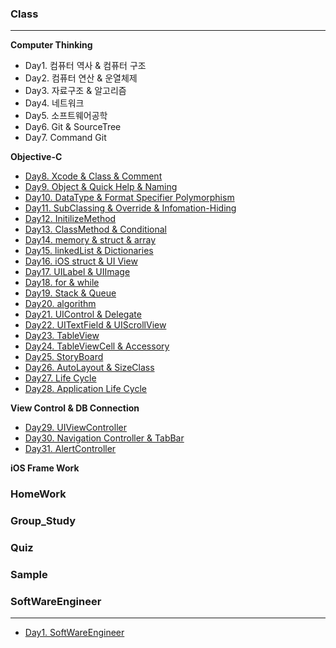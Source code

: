 ### Class
***
**Computer Thinking**

- Day1. 컴퓨터 역사 & 컴퓨터 구조
- Day2. 컴퓨터 연산 & 운열체제
- Day3. 자료구조 & 알고리즘
- Day4. 네트워크
- Day5. 소프트웨어공학
- Day6. Git & SourceTree
- Day7. Command Git

**Objective-C**
- [Day8. Xcode & Class & Comment](https://github.com/jakouk/iOS_School_kiminy/blob/master/dayStudy/day8_Xcode_class_comment.md)
- [Day9. Object & Quick Help & Naming](https://github.com/jakouk/iOS_School_kiminy/blob/master/dayStudy/day9_object_quickHelp_naming.md)
- [Day10. DataType & Format Specifier Polymorphism](https://github.com/jakouk/iOS_School_kiminy/blob/master/dayStudy/day10_dataType_formatSpecifier_polymorphism.md)
- [Day11. SubClassing & Override & Infomation-Hiding](https://github.com/jakouk/iOS_School_kiminy/blob/master/dayStudy/day11_subClassing_override_informationHiding.md)
- [Day12. InitilizeMethod](https://github.com/jakouk/iOS_School_kiminy/blob/master/dayStudy/day12_initilize_method.md)
- [Day13. ClassMethod & Conditional](https://github.com/jakouk/iOS_School_kiminy/blob/master/dayStudy/day13_classMethod_conditional.md)
- [Day14. memory & struct & array](https://github.com/jakouk/iOS_School_kiminy/blob/master/dayStudy/day14_memory_struct_array.md)
- [Day15. linkedList & Dictionaries](https://github.com/jakouk/iOS_School_kiminy/blob/master/dayStudy/day15_linkedList_dictionaries.md)
- [Day16. iOS struct & UI View](https://github.com/jakouk/iOS_School_kiminy/blob/master/dayStudy/day16_iOS_struct_UI_view.md)
- [Day17. UILabel & UIImage](https://github.com/jakouk/iOS_School_kiminy/blob/master/dayStudy/day17_uiLabel_uiImage.md)
- [Day18. for & while](https://github.com/jakouk/iOS_School_kiminy/blob/master/dayStudy/day18_for_while.md)
- [Day19. Stack & Queue](https://github.com/jakouk/iOS_School_kiminy/blob/master/dayStudy/day19_stack_queue.md)
- [Day20. algorithm](https://github.com/jakouk/iOS_School_kiminy/blob/master/dayStudy/day20_algorithm.md)
- [Day21. UIControl & Delegate](https://github.com/jakouk/iOS_School_kiminy/blob/master/dayStudy/day21_UIControl_Delegate.md)
- [Day22. UITextField & UIScrollView](https://github.com/jakouk/iOS_School_kiminy/blob/master/dayStudy/day22_UITextField_UIScrollView.md)
- [Day23. TableView](https://github.com/jakouk/iOS_School_kiminy/blob/master/dayStudy/day23_TableView.md)
- [Day24. TableViewCell & Accessory](https://github.com/jakouk/iOS_School_kiminy/blob/master/dayStudy/day24_TableView_Cell_Accessory.md)
- [Day25. StoryBoard](https://github.com/jakouk/iOS_School_kiminy/blob/master/dayStudy/day25_StoryBoard.md)
- [Day26. AutoLayout & SizeClass](https://github.com/jakouk/iOS_School_kiminy/blob/master/dayStudy/day26_AutoLayout_sizeClass.md)
- [Day27. Life Cycle](https://github.com/jakouk/iOS_School_kiminy/blob/master/dayStudy/day27_Life_Cycle.md)
- [Day28. Application Life Cycle](https://github.com/jakouk/iOS_School_kiminy/blob/master/dayStudy/day28_Application_Life_Cycle.md)

**View Control & DB Connection**
- [Day29. UIViewController](https://github.com/jakouk/iOS_School_kiminy/blob/master/dayStudy/day29_UIViewController.md)
- [Day30. Navigation Controller & TabBar](https://github.com/jakouk/iOS_School_kiminy/blob/master/dayStudy/day30_NavigationController_TabBar.md)
- [Day31. AlertController](https://github.com/jakouk/iOS_School_kiminy/blob/master/dayStudy/day31_UIAlertController.md)

**iOS Frame Work**


### HomeWork

### Group_Study

### Quiz

### Sample

### SoftWareEngineer
***
- [Day1. SoftWareEngineer](https://github.com/jakouk/iOS_School_kiminy/blob/master/SoftwareEngineering/Day1_SoftwareEngineering.md)
